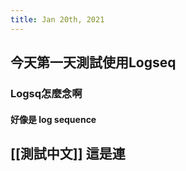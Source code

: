 ```yaml
---
title: Jan 20th, 2021
---
```


## 今天第一天測試使用Logseq
### Logsq怎麼念啊
#### 好像是 log sequence
## [[測試中文]] 這是連
